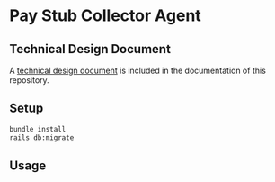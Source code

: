 # Pay Stub Collector Agent

## Technical Design Document

A [technical design document](docs/design_document.md) is included in the documentation of this repository.

## Setup

```sh
bundle install
rails db:migrate
```

## Usage

